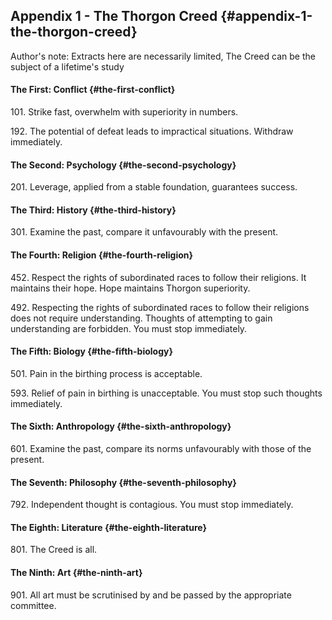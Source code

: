 ## Appendix 1 - The Thorgon Creed {#appendix-1-the-thorgon-creed}

Author&#039;s note: Extracts here are necessarily limited, The Creed can be the subject of a lifetime&#039;s study

#### The First: Conflict {#the-first-conflict}

101\. Strike fast, overwhelm with superiority in numbers.

192\. The potential of defeat leads to impractical situations. Withdraw immediately.

#### The Second: Psychology {#the-second-psychology}

201\. Leverage, applied from a stable foundation, guarantees success.

#### The Third: History {#the-third-history}

301\. Examine the past, compare it unfavourably with the present.

#### The Fourth: Religion {#the-fourth-religion}

452\. Respect the rights of subordinated races to follow their religions. It maintains their hope. Hope maintains Thorgon superiority.

492\. Respecting the rights of subordinated races to follow their religions does not require understanding. Thoughts of attempting to gain understanding are forbidden. You must stop immediately.

#### The Fifth: Biology {#the-fifth-biology}

501\. Pain in the birthing process is acceptable.

593\. Relief of pain in birthing is unacceptable. You must stop such thoughts immediately.

#### The Sixth: Anthropology {#the-sixth-anthropology}

601\. Examine the past, compare its norms unfavourably with those of the present.

#### The Seventh: Philosophy {#the-seventh-philosophy}

792\. Independent thought is contagious. You must stop immediately.

#### The Eighth: Literature {#the-eighth-literature}

801\. The Creed is all.

#### The Ninth: Art {#the-ninth-art}

901\. All art must be scrutinised by and be passed by the appropriate committee.